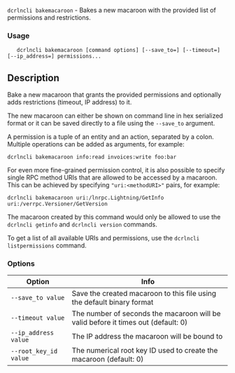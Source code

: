 `dcrlncli bakemacaroon` - Bakes a new macaroon with the provided list of permissions and restrictions.

### Usage

```
   dcrlncli bakemacaroon [command options] [--save_to=] [--timeout=] [--ip_address=] permissions...
```

## Description

Bake a new macaroon that grants the provided permissions and
optionally adds restrictions (timeout, IP address) to it.

The new macaroon can either be shown on command line in hex serialized
format or it can be saved directly to a file using the `--save_to`
argument.

A permission is a tuple of an entity and an action, separated by a
colon. Multiple operations can be added as arguments, for example:

```
dcrlncli bakemacaroon info:read invoices:write foo:bar
```

For even more fine-grained permission control, it is also possible to
specify single RPC method URIs that are allowed to be accessed by a
macaroon. This can be achieved by specifying `"uri:<methodURI>"` pairs,
for example:

```
dcrlncli bakemacaroon uri:/lnrpc.Lightning/GetInfo uri:/verrpc.Versioner/GetVersion
```

The macaroon created by this command would only be allowed to use the
`dcrlncli getinfo` and `dcrlncli version` commands.

To get a list of all available URIs and permissions, use the
`dcrlncli listpermissions` command.

### Options

|Option|Info|
|--|--|
| `--save_to value`     | Save the created macaroon to this file using the default binary format |
| `--timeout value`     | The number of seconds the macaroon will be valid before it times out (default: 0) |
| `--ip_address value`  | The IP address the macaroon will be bound to |
| `--root_key_id value` | The numerical root key ID used to create the macaroon (default: 0) |
